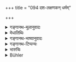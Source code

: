 +++
title = "094 दश-लक्षणकन् धर्मम्"

+++

<details><summary>गङ्गानथ-मूलानुवादः</summary>

The twice-born person, performing, with collected mind, the ten-fold Duty, and having duly learnt the Vedānta texts, and become free from debts, should take to Renunciation.—(94).
</details>

<details><summary>मेधातिथिः</summary>

**संन्यसेद् अनृणः** । यदा ऋणत्रयम् अपाकीर्णं तदा संन्यास इत्य् एवमर्थम् एतत् । समानकाले प्रव्रज्यायां नाधिक्रियते । एवं संन्यासे ऽपि । **वेदान्तान् विधिवत्** । अविदितवेदान्तार्थस्य नास्ति संन्यासः । यद्य् अपि स्वाध्यायविध्यनुष्ठानाक्षिप्तं कर्म विधिशास्त्रवद् वेदान्तज्ञानम् अपि, स्वाध्यायशब्दवाच्यत्वाविशेषात्, तथापि वेदान्तानां पुनर् उपन्यासो वेशेषार्थः । तत्परेण भवितव्यम् । 

- अथ **संन्यसेद्** इति कः शास्त्रार्थः । को ऽयं संन्यासो नाम । 

- ममेदम् इति परिग्रहत्यागः ।

- <u>ननु</u> "वेदसंन्यासिकाः" (म्ध् ६.८६) इत्य् उक्तम् । तत्रेदं प्रतीयते- वेदस्य वेदार्थस्य वा संन्यासः, न च वैदिककर्मसिद्ध्यर्था ये प्रतिग्रहादयस् तेषां संन्यासः । 

- "इदम् आनन्त्यम् इच्छताम्" (म्ध् ६.८४) इत्य् अध्ययनस्य ज्ञानप्राधान्ये ऽपि विहितत्वात् । अग्निहोत्रादीनां तु द्रव्यसाध्यत्वाद् असति ममकारे त्याग एव । स चायं धर्मापादको मृतभार्यस्य परनिष्ठस्य वा कृतसंप्रतिविधानस्य । वाजसनेयके हि पठ्यते "यदा प्रैष्यन् मन्यते ऽथ पुत्रम् आह" (बाउ १.५.१७) इत्यादि । अग्निसमारोपणं च तदा विहितम् अजीर्णस्य च "जरया ह वा एतस्मान् मुच्यते इत्य् आमनन्ति" । यानि चाद्रव्यसाध्यानि संध्योपासनादीनि नित्याग्निहोत्रादीनि तेषाम् अनिषेधात् तत्र आ अन्त्याद् उच्छ्वासाद् अधिकारः ॥ ६.९४ ॥
</details>

<details><summary>गङ्गानथ-भाष्यानुवादः</summary>

‘*Being freed from debts, should take to Renunciation*.’—This text is meant to lay down that Renunciation should come only after the three debts have been paid off. Just as all men are not entitled to go forth as a mendicant at the same period of their life, so with Renunciation also.

‘*Having duly learnt the Vedānta texts*’.—There is no renunciation for one who has not learnt what is contained in the *Vedānta* texts. Though the performance of Rites, as well as the learning of the Vedānta, are both implied in the injunction of ‘Vedic study’—both kinds of texts being equally ‘Veda,’—yet the learning of the Vedānta texts has been reiterated here for the purpose of laying special stress on it; the sense being that ‘the man shall devote himself entirely to it’.

“What is the actual meaning of the injunction.—‘*shall take to Renunciation*’? What is thia that is called ‘Renunciation’?”

‘Renunciation’ consists of abandoning the notion that ‘this is *mine*’.

“What have been referred to above are the ‘*Renouncers of the Veda*’, from which it would seem as if there were ‘renunciation’ of the ‘Veda’ or of ‘what is contained in the Veda’,—and not that of such acts as the
*accepting of gifts* and the like, which are done for the purpose of
enabling the man to perform the acts enjoined by the Veda.”

In verse 84 above it has been declared that the Veda is the ‘refuge for those seeking immortality’; so that Vedic study is enjoined even for that stage at which *Knowledge* (and not Action) becomes the predominating factor in one’s life. In as much as the *Agnihotra* and other rites are accomplished with the help of material substances, they naturally become *renounced* when there is no sense of property (the notion *of mine*). Such ‘renunciation’ is meritorious only for one whose wife is dead, or who, having made arrangements for the upkeep of bis Fires, concentrates his attention on the Supreme Self. We read in the
*Bṛhadāraṇyaka Upaniṣad*—‘when he thinks of going away, he says to his
son &c. &c.,’ which lays down the handing over of the Fires. This renunciation of the Fires is enjoined also for the decrepit old man—‘By decrepitude does he become absolved from this.’ Those rites however which do not take the aid of material substances—such for instance as the Twilight Prayers, the daily *Agnihotra* and the like—the performance of these being not forbidden, one remains entitled to it till his very last breath.—(94).
</details>

<details><summary>गङ्गानथ-टिप्पन्यः</summary>

This verse is quoted in *Aparārka* (p. 973);—and in *Yatidharmasaṅgraha* (p. 5).
</details>

<details><summary>भारुचिः</summary>

प्रकरणाच् च वेदन्यासिकस्योच्यते । अन्ये तु प्रव्रजिष्यतो ऽप्य् आहुः । एवं च सति परित्यक्तसर्वबाह्यव्यापारः ॥ ६.९४ ॥
</details>

<details><summary>Bühler</summary>

094	A twice-born man who, with collected mind, follows the tenfold law and has paid his (three) debts, may, after learning the Vedanta according to the prescribed rule, become an ascetic.
</details>
